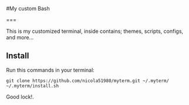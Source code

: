 #My custom Bash

===

This is my customized terminal, inside contains; themes, scripts, configs, and more...

## Install

Run this commands in your terminal:

	git clone https://github.com/nicola51980/myterm.git ~/.myterm/
	~/.myterm/install.sh

Good lock!.